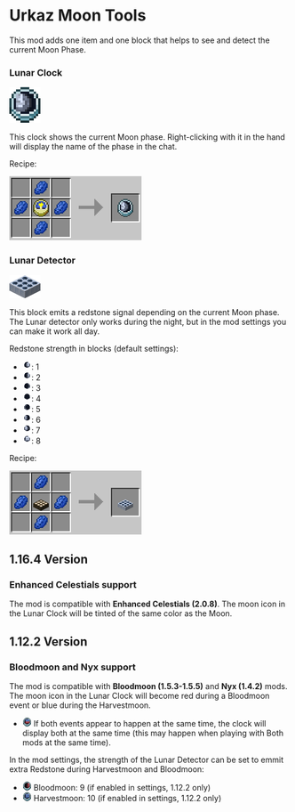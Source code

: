 # Urkaz Moon Tools

This mod adds one item and one block that helps to see and detect the current Moon Phase.


### Lunar Clock
![Lunar Clock](https://raw.githubusercontent.com/Urkaz/UrkazMoonTools/master/resources/inv_clock.png "Lunar Clock")

This clock shows the current Moon phase. Right-clicking with it in the hand will display the name of the phase in the chat.

Recipe:

![Lunar Clock](https://raw.githubusercontent.com/Urkaz/UrkazMoonTools/master/resources/recipe_clock.png "Lunar Clock recipe")


### Lunar Detector
![Lunar Detector](https://raw.githubusercontent.com/Urkaz/UrkazMoonTools/master/resources/inv_sensor.png "Lunar Detector")

This block emits a redstone signal depending on the current Moon phase. The Lunar detector only works during the night, but in the mod settings you can make it work all day.

Redstone strength in blocks (default settings):

* ![Phase 1](https://raw.githubusercontent.com/Urkaz/UrkazMoonTools/1.12.2/src/main/resources/assets/urkazmoontools/textures/item/moonclock_01.png "Waning Gibbous"): 1
* ![Phase 2](https://raw.githubusercontent.com/Urkaz/UrkazMoonTools/1.12.2/src/main/resources/assets/urkazmoontools/textures/item/moonclock_02.png "Third Quarter"): 2
* ![Phase 3](https://raw.githubusercontent.com/Urkaz/UrkazMoonTools/1.12.2/src/main/resources/assets/urkazmoontools/textures/item/moonclock_03.png "Waning Crescent"): 3
* ![Phase 4](https://raw.githubusercontent.com/Urkaz/UrkazMoonTools/1.12.2/src/main/resources/assets/urkazmoontools/textures/item/moonclock_04.png "New Moon"): 4
* ![Phase 5](https://raw.githubusercontent.com/Urkaz/UrkazMoonTools/1.12.2/src/main/resources/assets/urkazmoontools/textures/item/moonclock_05.png "Waxing Crescent"): 5
* ![Phase 6](https://raw.githubusercontent.com/Urkaz/UrkazMoonTools/1.12.2/src/main/resources/assets/urkazmoontools/textures/item/moonclock_06.png "First Quarter"): 6
* ![Phase 7](https://raw.githubusercontent.com/Urkaz/UrkazMoonTools/1.12.2/src/main/resources/assets/urkazmoontools/textures/item/moonclock_07.png "Waxing Gibbous"): 7
* ![Phase 0](https://raw.githubusercontent.com/Urkaz/UrkazMoonTools/1.12.2/src/main/resources/assets/urkazmoontools/textures/item/moonclock_00.png "Full Moon"): 8

Recipe:

![Lunar Clock](https://raw.githubusercontent.com/Urkaz/UrkazMoonTools/master/resources/recipe_sensor.png "Lunar Detector recipe")

## 1.16.4 Version


### Enhanced Celestials support
The mod is compatible with **Enhanced Celestials (2.0.8)**. The moon icon in the Lunar Clock will be tinted of the same color as the Moon.

## 1.12.2 Version

### Bloodmoon and Nyx support
The mod is compatible with **Bloodmoon (1.5.3-1.5.5)** and **Nyx (1.4.2)** mods. The moon icon in the Lunar Clock will become red during a Bloodmoon event or blue during the Harvestmoon.

* ![Bloody harvest](https://raw.githubusercontent.com/Urkaz/UrkazMoonTools/1.12.2/src/main/resources/assets/urkazmoontools/textures/item/moonclock_110.png "Bloody harvest") If both events appear to happen at the same time, the clock will display both at the same time (this may happen when playing with Both mods at the same time).

In the mod settings, the strength of the Lunar Detector can be set to emmit extra Redstone during Harvestmoon and Bloodmoon:

* ![Bloodmoon](https://raw.githubusercontent.com/Urkaz/UrkazMoonTools/1.12.2/src/main/resources/assets/urkazmoontools/textures/item/moonclock_10.png "Bloodmoon") Bloodmoon: 9 (if enabled in settings, 1.12.2 only)
* ![Harvestmoon](https://raw.githubusercontent.com/Urkaz/UrkazMoonTools/1.12.2/src/main/resources/assets/urkazmoontools/textures/item/moonclock_100.png "Harvestmoon") Harvestmoon: 10 (if enabled in settings, 1.12.2 only)

